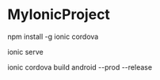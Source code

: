 # MyIonicProject

npm install -g ionic cordova

ionic serve

ionic cordova build android --prod --release
